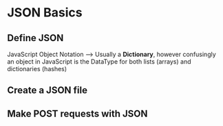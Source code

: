 # JSON Basics

## Define JSON
JavaScript Object Notation
--> Usually a **Dictionary**, however confusingly an object in JavaScript 
    is the DataType for both lists (arrays) and dictionaries (hashes)

## Create a JSON file



## Make POST requests with JSON